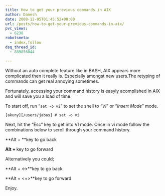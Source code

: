 ```yaml
---
title: How to get your previous commands in AIX
author: Danesh
date: 2008-12-05T01:45:52+00:00
url: /posts/how-to-get-your-previous-commands-in-aix/
pvc_views:
  - 6238
robotsmeta:
  - index,follow
dsq_thread_id:
  - 889856044

---
```

Without an auto complete feature like in BASH, AIX appears more complicated then it really is. Especially amongst new users.The retyping of commands can get real annoying sometimes.

Fortunately, accessing your command history is easyly acomplished in AIX and will save you a load of time.

To start off, run &#8220;`set -o vi`&#8221; to set the shell to &#8220;_VI_&#8221; or &#8220;_Insert Mode_&#8221; mode.

`[akuny][/users/jabas] # set -o vi`

Next, hit the &#8220;Esc&#8221; key to get into VI mode. Once in vi mode follow the combinations below to scroll through your command history.

**Alt + <k>**key to go back

**Alt + <j>** key to go forward

Alternatively you could;

**Alt + <->**key to go back

**Alt + <+>**key to go forward

Enjoy.